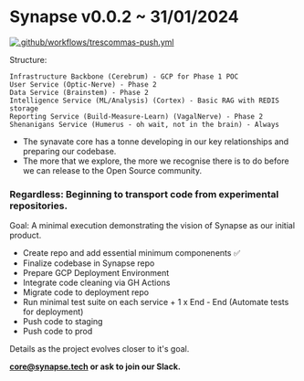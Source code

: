 # Synapse v0.0.2 ~ 31/01/2024

[![.github/workflows/trescommas-push.yml](https://github.com/synavate/Synapse-v0.0.2-POC/actions/workflows/trescommas-push.yml/badge.svg?branch=trescommas&event=status)](https://github.com/synavate/Synapse-v0.0.2-POC/actions/workflows/trescommas-push.yml)

Structure:

    Infrastructure Backbone (Cerebrum) - GCP for Phase 1 POC
    User Service (Optic-Nerve) - Phase 2
    Data Service (Brainstem) - Phase 2
    Intelligence Service (ML/Analysis) (Cortex) - Basic RAG with REDIS storage
    Reporting Service (Build-Measure-Learn) (VagalNerve) - Phase 2
    Shenanigans Service (Humerus - oh wait, not in the brain) - Always


- The synavate core has a tonne developing in our key relationships and preparing our codebase.
- The more that we explore, the more we recognise there is to do before we can release to the Open Source community.
  
### Regardless: Beginning to transport code from experimental repositories. 
Goal: A minimal execution demonstrating the vision of Synapse as our initial product.

- Create repo and add essential minimum componenents ✅
- Finalize codebase in Synapse repo
- Prepare GCP Deployment Environment
- Integrate code cleaning via GH Actions
- Migrate code to deployment repo
- Run minimal test suite on each service + 1 x End - End (Automate tests for deployment)
- Push code to staging
- Push code to prod


Details as the project evolves closer to it's goal.

**core@synapse.tech or ask to join our Slack.**
